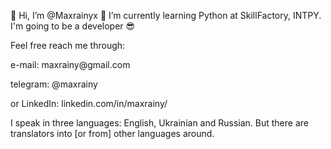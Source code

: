 👋 Hi, I’m @Maxrainyx
🌱 I’m currently learning Python at SkillFactory, INTPY. I'm going to be a developer 😎
<p>Feel free reach me through:</p> <p>e-mail: maxrainy@gmail.com</p> <p>telegram: @maxrainy</> <p>or LinkedIn: linkedin.com/in/maxrainy/ </p>
<p>I speak in three languages: English, Ukrainian and Russian. But there are translators into [or from] other languages around. </p>

<!---
Maxrainyx/Maxrainyx is a ✨ special ✨ repository because its `README.md` (this file) appears on your GitHub profile.
You can click the Preview link to take a look at your changes.
--->
